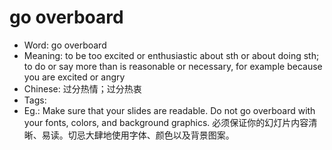 # go overboard

- Word: go overboard
- Meaning: to be too excited or enthusiastic about sth or about doing sth; to do or say more than is reasonable or necessary, for example because you are excited or angry
- Chinese: 过分热情；过分热衷
- Tags: 
- Eg.: Make sure that your slides are readable. Do not go overboard with your fonts, colors, and background graphics. 必须保证你的幻灯片内容清晰、易读。切忌大肆地使用字体、颜色以及背景图案。

